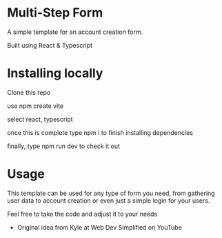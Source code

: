 # Multi-Step Form

A simple template for an account creation form.

Built using React & Typescript

# Installing locally

Clone this repo

use npm create vite

select react, typescript

once this is complete type npm i to finish installing dependencies

finally, type npm run dev to check it out

# Usage

This template can be used for any type of form you need, from gathering user data to account creation or even just a simple login for your users.

Feel free to take the code and adjust it to your needs

- Original idea from Kyle at Web Dev Simplified on YouTube
